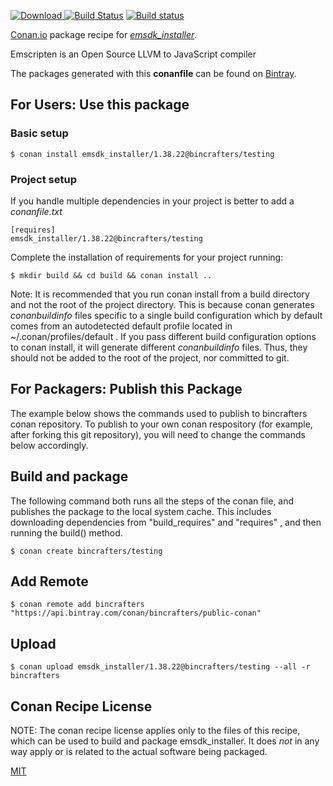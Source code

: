 [![Download](https://api.bintray.com/packages/bincrafters/public-conan/emsdk_installer%3Abincrafters/images/download.svg) ](https://bintray.com/bincrafters/public-conan/emsdk_installer%3Abincrafters/_latestVersion)
[![Build Status](https://travis-ci.com/bincrafters/conan-emsdk_installer.svg?branch=stable%2F1.38.22)](https://travis-ci.com/bincrafters/conan-emsdk_installer)
[![Build status](https://ci.appveyor.com/api/projects/status/github/bincrafters/conan-emsdk_installer?branch=stable%2F1.38.22&svg=true)](https://ci.appveyor.com/project/bincrafters/conan-emsdk-installer)

[Conan.io](https://conan.io) package recipe for [*emsdk_installer*](https://github.com/kripken/emscripten).

Emscripten is an Open Source LLVM to JavaScript compiler

The packages generated with this **conanfile** can be found on [Bintray](https://bintray.com/bincrafters/public-conan/emsdk_installer%3Abincrafters).

## For Users: Use this package

### Basic setup

    $ conan install emsdk_installer/1.38.22@bincrafters/testing

### Project setup

If you handle multiple dependencies in your project is better to add a *conanfile.txt*

    [requires]
    emsdk_installer/1.38.22@bincrafters/testing


Complete the installation of requirements for your project running:

    $ mkdir build && cd build && conan install ..

Note: It is recommended that you run conan install from a build directory and not the root of the project directory.  This is because conan generates *conanbuildinfo* files specific to a single build configuration which by default comes from an autodetected default profile located in ~/.conan/profiles/default .  If you pass different build configuration options to conan install, it will generate different *conanbuildinfo* files.  Thus, they should not be added to the root of the project, nor committed to git.

## For Packagers: Publish this Package

The example below shows the commands used to publish to bincrafters conan repository. To publish to your own conan respository (for example, after forking this git repository), you will need to change the commands below accordingly.

## Build and package

The following command both runs all the steps of the conan file, and publishes the package to the local system cache.  This includes downloading dependencies from "build_requires" and "requires" , and then running the build() method.

    $ conan create bincrafters/testing



## Add Remote

    $ conan remote add bincrafters "https://api.bintray.com/conan/bincrafters/public-conan"

## Upload

    $ conan upload emsdk_installer/1.38.22@bincrafters/testing --all -r bincrafters


## Conan Recipe License

NOTE: The conan recipe license applies only to the files of this recipe, which can be used to build and package emsdk_installer.
It does *not* in any way apply or is related to the actual software being packaged.

[MIT](git@github.com:bincrafters/conan-emsdk_installer.git/blob/master/LICENSE.md)
